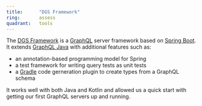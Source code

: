 ```yaml
---
title:      "DGS Framework"
ring:       assess
quadrant:   tools
---
```


The [DGS Framework](https://netflix.github.io/dgs/) is a [GraphQL](https://graphql.org/) server framework based on [Spring Boot](https://spring.io/projects/spring-boot/). It extends [GraphQL Java](https://www.graphql-java.com/) with additional features such as:
- an annotation-based programming model for Spring
- a test framework for writing query tests as unit tests
- a [Gradle](https://gradle.org/) code gerneration plugin to create types from a GraphQL schema

It works well with both Java and Kotlin and allowed us a quick start with getting our first GraphQL servers up and running.
